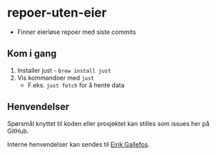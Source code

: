 # repoer-uten-eier

- Finner eierløse repoer med siste commits

## Kom i gang

1. Installer just - `brew install just`
2. Vis kommandoer med `just`
   - F.eks. `just fetch` for å hente data

## Henvendelser

Spørsmål knyttet til koden eller prosjektet kan stilles som issues her på GitHub.

Interne henvendelser kan sendes til [Eirik Gallefos](https://nav-it.slack.com/team/U029VUUS1CJ).
